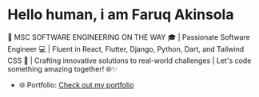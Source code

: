 # Hello human, i am Faruq Akinsola
🚀 MSC SOFTWARE ENGINEERING ON THE WAY 🎓 | Passionate Software Engineer 💻 | Fluent in React, Flutter, Django, Python, Dart, and Tailwind CSS 🚀 | Crafting innovative solutions to real-world challenges | Let's code something amazing together! 🌐✨

- 🌐 Portfolio: [Check out my portfolio](https://akinsola.vercel.app/#/)

